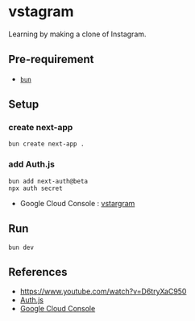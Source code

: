 # vstagram

Learning by making a clone of Instagram.

## Pre-requirement

- [`bun`](https://bun.sh/docs/installation)

## Setup

### create next-app

```shell
bun create next-app .
```

### add Auth.js

```shell
bun add next-auth@beta
npx auth secret
```

- Google Cloud Console : [vstargram](https://console.cloud.google.com/welcome/new?inv=1&invt=Abn4Rw&project=vstargram)

## Run

```shell
bun dev
```

## References

- <https://www.youtube.com/watch?v=D6tryXaC950>
- [Auth.js](https://authjs.dev/)
- [Google Cloud Console](https://console.cloud.google.com/)
